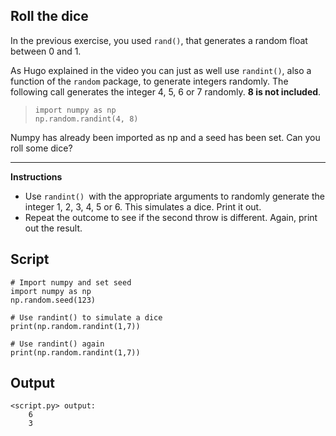 ## Roll the dice

In the previous exercise, you used `rand()`, that generates a random float between 0 and 1.

As Hugo explained in the video you can just as well use `randint()`, also a function of the `random` package, to generate integers randomly. The following call generates the integer 4, 5, 6 or 7 randomly. **8 is not included**.

> ```
> import numpy as np
> np.random.randint(4, 8)
> ```

Numpy has already been imported as np and a seed has been set. Can you roll some dice?

<hr>

**Instructions**
* Use `randint() `with the appropriate arguments to randomly generate the integer 1, 2, 3, 4, 5 or 6. This simulates a dice. Print it out.
* Repeat the outcome to see if the second throw is different. Again, print out the result.

## Script
```
# Import numpy and set seed
import numpy as np
np.random.seed(123)

# Use randint() to simulate a dice
print(np.random.randint(1,7))

# Use randint() again
print(np.random.randint(1,7))
```

## Output
```
<script.py> output:
    6
    3
```